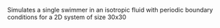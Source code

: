 Simulates a single swimmer in an isotropic fluid with periodic boundary conditions for a 2D system of size 30x30